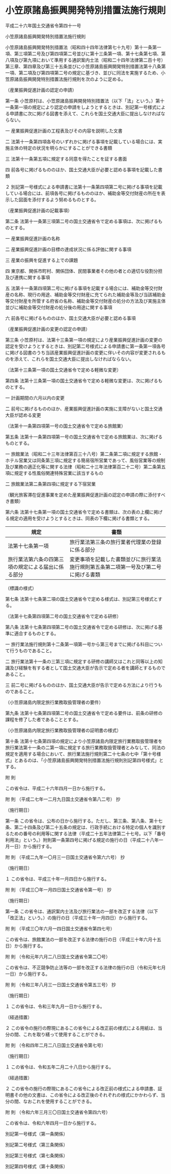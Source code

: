 # 小笠原諸島振興開発特別措置法施行規則

平成二十六年国土交通省令第四十一号

小笠原諸島振興開発特別措置法施行規則

小笠原諸島振興開発特別措置法（昭和四十四年法律第七十九号）第十一条第一項、第三項第二号及び第四項第二号並びに第十三条第一項、第十七条第七項、第八項及び第九項において準用する通訳案内士法（昭和二十四年法律第二百十号）第三章、第四章及び第三十五条並びに小笠原諸島振興開発特別措置法第十八条第一項、第二項及び第四項第二号の規定に基づき、並びに同法を実施するため、小笠原諸島振興開発特別措置法施行規則を次のように定める。

（産業振興促進計画の認定の申請）

第一条 小笠原村は、小笠原諸島振興開発特別措置法（以下「法」という。）第十一条第一項の規定により認定の申請をしようとするときは、別記第一号様式による申請書に次に掲げる図書を添えて、これらを国土交通大臣に提出しなければならない。

一 産業振興促進計画の工程表及びその内容を説明した文書

二 法第十一条第四項各号のいずれかに掲げる事項を記載している場合には、実施主体の特定の状況を明らかにすることができる書類

三 法第十一条第五項に規定する同意を得たことを証する書面

四 前各号に掲げるもののほか、国土交通大臣が必要と認める事項を記載した書類

２ 別記第一号様式による申請書に法第十一条第四項第二号に掲げる事項を記載している場合には、前項各号に掲げるもののほか、補助金等交付財産の所在を表示した図面を添付するよう努めるものとする。

（産業振興促進計画の記載事項）

第二条 法第十一条第三項第二号の国土交通省令で定める事項は、次に掲げるものとする。

一 産業振興促進計画の名称

二 産業振興促進計画の目標の達成状況に係る評価に関する事項

三 産業の振興を促進する上での課題

四 東京都、関係市町村、関係団体、民間事業者その他の者との適切な役割分担及び連携に関する事項

五 法第十一条第四項第二号に掲げる事項を記載する場合には、補助金等交付財産の名称、現行の用途、補助金等交付財産に充てられた補助金等及び当該補助金等交付財産を所管する府省の名称、補助金等交付財産の処分の方法及び実施主体並びに補助金等交付財産の処分後の用途に関する事項

六 前各号に掲げるもののほか、国土交通大臣が必要と認める事項

（産業振興促進計画の変更の認定の申請）

第三条 小笠原村は、法第十三条第一項の規定により産業振興促進計画の変更の認定を受けようとするときは、別記第二号様式による申請書に第一条第一項各号に掲げる図書のうち当該産業振興促進計画の変更に伴いその内容が変更されるものを添えて、これらを国土交通大臣に提出しなければならない。

（法第十三条第一項の国土交通省令で定める軽微な変更）

第四条 法第十三条第一項の国土交通省令で定める軽微な変更は、次に掲げるものとする。

一 計画期間の六月以内の変更

二 前号に掲げるもののほか、産業振興促進計画の実施に支障がないと国土交通大臣が認める変更

（法第十一条第四項第一号の国土交通省令で定める旅館業）

第五条 法第十一条第四項第一号の国土交通省令で定める旅館業は、次に掲げるものとする。

一 旅館業法（昭和二十三年法律第百三十八号）第二条第二項に規定する旅館・ホテル営業又は同条第三項に規定する簡易宿所営業であって、風俗営業等の規制及び業務の適正化等に関する法律（昭和二十三年法律第百二十二号）第二条第五項に規定する性風俗関連特殊営業に該当するもの

二 旅館業法第二条第四項に規定する下宿営業

（観光旅客滞在促進事業を定めた産業振興促進計画の認定の申請の際に添付すべき書類）

第六条 法第十七条第一項の国土交通省令で定める書類は、次の表の上欄に掲げる規定の適用を受けようとするときは、同表の下欄に掲げる書類とする。

規定 | 書類  
---|---  
法第十七条第一項 | 旅行業法第三条の旅行業者代理業の登録に係る部分 | 実施主体の商号、主たる営業所の名称及び所在地、代理する旅行業者の氏名又は名称並びに住所を記載した書類並びに旅行業法施行規則（昭和四十六年運輸省令第六十一号）第一条の四第一項第一号及び第二号に掲げる書類  
| 旅行業法第六条の四第三項の規定による届出に係る部分 | 変更事項を記載した書類並びに旅行業法施行規則第五条第二項第一号及び第二号に掲げる書類  
  
（標識の様式）

第七条 法第十七条第二項の国土交通省令で定める様式は、別記第三号様式とする。

（法第十七条第四項第二号の国土交通省令で定める研修）

第八条 法第十七条第四項第二号の国土交通省令で定める研修は、次に掲げる基準に適合するものとする。

一 旅行業法施行規則第十二条第一項第一号から第三号までに掲げる科目について行うものであること。

二 旅行業法第十一条の三第三項に規定する研修の講師又はこれと同等以上の知識及び経験を有する者として国土交通大臣が告示で定める者を講師とするものであること。

三 前二号に掲げるもののほか、国土交通大臣が告示で定める方法により行うものであること。

（小笠原諸島内限定旅行業務取扱管理者の要件）

第九条 法第十七条第四項第二号の国土交通省令で定める要件は、前条の研修の課程を修了した者であることとする。

（小笠原諸島内限定旅行業務取扱管理者の証明書の様式）

第十条 法第十七条第四項の規定により小笠原諸島内限定旅行業務取扱管理者を旅行業法第十一条の二第一項に規定する旅行業務取扱管理者とみなして、同法の規定を適用する場合において、旅行業法施行規則第二十七条の七中「第十号様式」とあるのは、「小笠原諸島振興開発特別措置法施行規則別記第四号様式」とする。

附 則

この省令は、平成二十六年四月一日から施行する。

附 則 （平成二七年一二月九日国土交通省令第八二号） 抄

（施行期日）

第一条 この省令は、公布の日から施行する。ただし、第三条、第八条、第十七条、第二十四条及び第二十五条の規定は、行政手続における特定の個人を識別するための番号の利用等に関する法律（平成二十五年法律第二十七号。以下「番号利用法」という。）附則第一条第四号に掲げる規定の施行の日（平成二十八年一月一日）から施行する。

附 則 （平成二九年一〇月三一日国土交通省令第六六号） 抄

（施行期日）

１ この省令は、平成三十年一月四日から施行する。

附 則 （平成三〇年一月四日国土交通省令第一号） 抄

（施行期日）

第一条 この省令は、通訳案内士法及び旅行業法の一部を改正する法律（以下「改正法」という。）の施行の日（平成三十年一月四日）から施行する。

附 則 （平成三〇年六月一四日国土交通省令第四七号）

この省令は、旅館業法の一部を改正する法律の施行の日（平成三十年六月十五日）から施行する。

附 則 （令和元年六月二八日国土交通省令第二〇号）

この省令は、不正競争防止法等の一部を改正する法律の施行の日（令和元年七月一日）から施行する。

附 則 （令和三年八月三一日国土交通省令第五三号） 抄

（施行期日）

１ この省令は、令和三年九月一日から施行する。

（経過措置）

２ この省令の施行の際現にあるこの省令による改正前の様式による用紙は、当分の間、これを取り繕って使用することができる。

附 則 （令和四年二月二八日国土交通省令第七号）

（施行期日）

１ この省令は、令和五年二月二十八日から施行する。

（経過措置）

２ この省令の施行の際現にあるこの省令による改正前の様式による申請書、証明書その他の文書は、この省令による改正後のそれぞれの様式にかかわらず、当分の間、なおこれを使用することができる。

附 則 （令和六年三月三〇日国土交通省令第四六号）

この省令は、令和六年四月一日から施行する。

別記第一号様式（第一条関係）

[](/./pict/2FH00000070043.pdf)

別記第二号様式（第三条関係）

[](/./pict/2FH00000070044.pdf)

別記第三号様式（第七条関係）

[](/./pict/2FH00000070045.pdf)

別記第四号様式（第十条関係）

[](/./pict/2FH00000070047.pdf)
